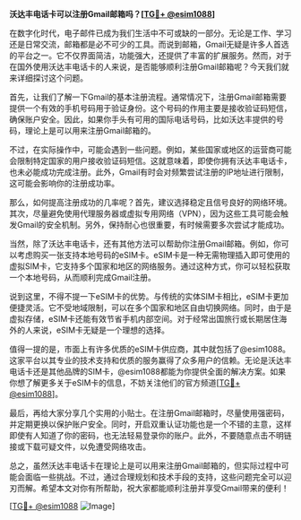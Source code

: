 **沃达丰电话卡可以注册Gmail邮箱吗？[[TG💪+ @esim1088](https://t.me/s/esim1088)]**

在数字化时代，电子邮件已成为我们生活中不可或缺的一部分。无论是工作、学习还是日常交流，邮箱都是必不可少的工具。而说到邮箱，Gmail无疑是许多人首选的平台之一。它不仅界面简洁，功能强大，还提供了丰富的扩展服务。然而，对于在国外使用沃达丰电话卡的人来说，是否能够顺利注册Gmail邮箱呢？今天我们就来详细探讨这个问题。

首先，让我们了解一下Gmail的基本注册流程。通常情况下，注册Gmail邮箱需要提供一个有效的手机号码用于验证身份。这个号码的作用主要是接收验证码短信，确保账户安全。因此，如果你手头有可用的国际电话号码，比如沃达丰提供的号码，理论上是可以用来注册Gmail邮箱的。

不过，在实际操作中，可能会遇到一些问题。例如，某些国家或地区的运营商可能会限制特定国家的用户接收验证码短信。这就意味着，即使你拥有沃达丰电话卡，也未必能成功完成注册。此外，Gmail有时会对频繁尝试注册的IP地址进行限制，这可能会影响你的注册成功率。

那么，如何提高注册成功的几率呢？首先，建议选择稳定且信号良好的网络环境。其次，尽量避免使用代理服务器或虚拟专用网络（VPN），因为这些工具可能会触发Gmail的安全机制。另外，保持耐心也很重要，有时候需要多次尝试才能成功。

当然，除了沃达丰电话卡，还有其他方法可以帮助你注册Gmail邮箱。例如，你可以考虑购买一张支持本地号码的eSIM卡。eSIM卡是一种无需物理插入即可使用的虚拟SIM卡，它支持多个国家和地区的网络服务。通过这种方式，你可以轻松获取一个本地号码，从而顺利完成Gmail注册。

说到这里，不得不提一下eSIM卡的优势。与传统的实体SIM卡相比，eSIM卡更加便捷灵活。它不受地域限制，可以在多个国家和地区自由切换网络。同时，由于是虚拟存储，eSIM卡还能有效节省手机内部空间。对于经常出国旅行或长期居住海外的人来说，eSIM卡无疑是一个理想的选择。

值得一提的是，市面上有许多优质的eSIM卡供应商，其中就包括了@esim1088。这家平台以其专业的技术支持和优质的服务赢得了众多用户的信赖。无论是沃达丰电话卡还是其他品牌的SIM卡，@esim1088都能为你提供全面的解决方案。如果你想了解更多关于eSIM卡的信息，不妨关注他们的官方频道[[TG💪+ @esim1088](https://t.me/s/esim1088)]。

最后，再给大家分享几个实用的小贴士。在注册Gmail邮箱时，尽量使用强密码，并定期更换以保护账户安全。同时，开启双重认证功能也是一个不错的主意，这样即使有人知道了你的密码，也无法轻易登录你的账户。此外，不要随意点击不明链接或下载可疑文件，以免遭受网络攻击。

总之，虽然沃达丰电话卡在理论上是可以用来注册Gmail邮箱的，但实际过程中可能会面临一些挑战。不过，通过合理规划和技术手段的支持，这些问题完全可以迎刃而解。希望本文对你有所帮助，祝大家都能顺利注册并享受Gmail带来的便利！

[[TG💪+ @esim1088](https://t.me/s/esim1088) ![Image](https://i.postimg.cc/4NQfJmqS/Snipaste-2025-05-13-00-14-12.png)]